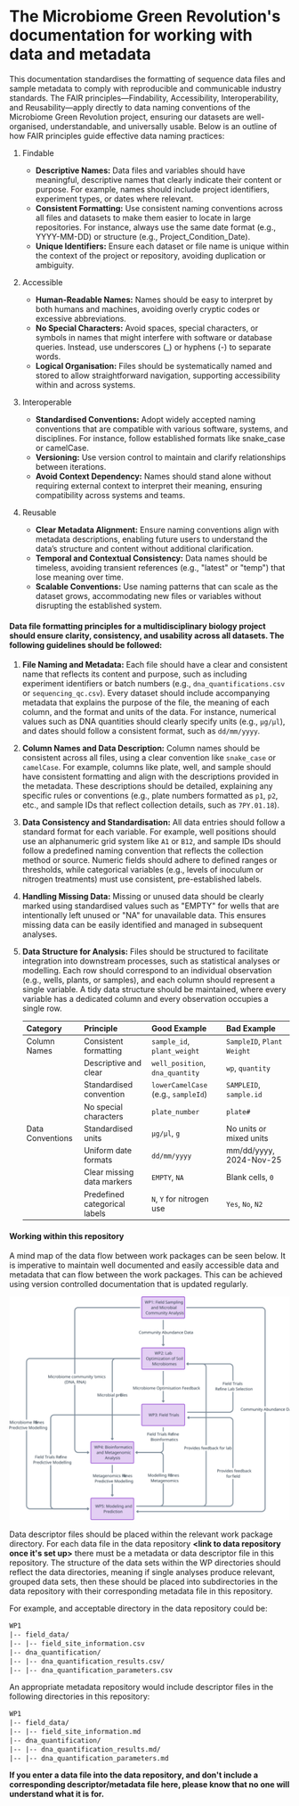 # The Microbiome Green Revolution's documentation for working with data and metadata

This documentation standardises the formatting of sequence data files and sample metadata to comply with reproducible and communicable industry standards. The FAIR principles—Findability, Accessibility, Interoperability, and Reusability—apply directly to data naming conventions of the Microbiome Green Revolution project, ensuring our datasets are well-organised, understandable, and universally usable. Below is an outline of how FAIR principles guide effective data naming practices:
1. Findable
   - **Descriptive Names:** Data files and variables should have meaningful, descriptive names that clearly indicate their content or purpose. For example, names should include project identifiers, experiment types, or dates where relevant.
   - **Consistent Formatting:** Use consistent naming conventions across all files and datasets to make them easier to locate in large repositories. For instance, always use the same date format (e.g., YYYY-MM-DD) or structure (e.g., Project_Condition_Date).
   - **Unique Identifiers:** Ensure each dataset or file name is unique within the context of the project or repository, avoiding duplication or ambiguity.

2. Accessible
    - **Human-Readable Names:** Names should be easy to interpret by both humans and machines, avoiding overly cryptic codes or excessive abbreviations.
    - **No Special Characters:** Avoid spaces, special characters, or symbols in names that might interfere with software or database queries. Instead, use underscores (_) or hyphens (-) to separate words.
    - **Logical Organisation:** Files should be systematically named and stored to allow straightforward navigation, supporting accessibility within and across systems.

3. Interoperable
    - **Standardised Conventions:** Adopt widely accepted naming conventions that are compatible with various software, systems, and disciplines. For instance, follow established formats like snake_case or camelCase.
    - **Versioning:** Use version control to maintain and clarify relationships between iterations.
    - **Avoid Context Dependency:** Names should stand alone without requiring external context to interpret their meaning, ensuring compatibility across systems and teams.

4. Reusable
    - **Clear Metadata Alignment:** Ensure naming conventions align with metadata descriptions, enabling future users to understand the data’s structure and content without additional clarification.
    - **Temporal and Contextual Consistency:** Data names should be timeless, avoiding transient references (e.g., "latest" or "temp") that lose meaning over time.
    - **Scalable Conventions:** Use naming patterns that can scale as the dataset grows, accommodating new files or variables without disrupting the established system.


#### Data file formatting principles for a multidisciplinary biology project should ensure clarity, consistency, and usability across all datasets. The following guidelines should be followed:

1. **File Naming and Metadata:** Each file should have a clear and consistent name that reflects its content and purpose, such as including experiment identifiers or batch numbers (e.g., ```dna_quantifications.csv``` or ```sequencing_qc.csv```). Every dataset should include accompanying metadata that explains the purpose of the file, the meaning of each column, and the format and units of the data. For instance, numerical values such as DNA quantities should clearly specify units (e.g., ```μg/μl```), and dates should follow a consistent format, such as ```dd/mm/yyyy```.

2. **Column Names and Data Description:** Column names should be consistent across all files, using a clear convention like ```snake_case``` or ```camelCase```. For example, columns like plate, well, and sample should have consistent formatting and align with the descriptions provided in the metadata. These descriptions should be detailed, explaining any specific rules or conventions (e.g., plate numbers formatted as ```p1```, ```p2```, etc., and sample IDs that reflect collection details, such as ```7PY.01.18```).

3. **Data Consistency and Standardisation:** All data entries should follow a standard format for each variable. For example, well positions should use an alphanumeric grid system like ```A1``` or ```B12```, and sample IDs should follow a predefined naming convention that reflects the collection method or source. Numeric fields should adhere to defined ranges or thresholds, while categorical variables (e.g., levels of inoculum or nitrogen treatments) must use consistent, pre-established labels.

4. **Handling Missing Data:** Missing or unused data should be clearly marked using standardised values such as "EMPTY" for wells that are intentionally left unused or "NA" for unavailable data. This ensures missing data can be easily identified and managed in subsequent analyses.

5. **Data Structure for Analysis:** Files should be structured to facilitate integration into downstream processes, such as statistical analyses or modelling. Each row should correspond to an individual observation (e.g., wells, plants, or samples), and each column should represent a single variable. A tidy data structure should be maintained, where every variable has a dedicated column and every observation occupies a single row.

   | Category         | Principle                      | Good Example                                | Bad Example                        |
   |------------------|--------------------------------|---------------------------------------------|------------------------------------| 
   | Column Names     | Consistent formatting          | ```sample_id```, ```plant_weight```         | ```SampleID```, ```Plant Weight``` |
   |                  | Descriptive and clear          | ```well_position```, ```dna_quantity```     | ```wp```, ```quantity```           |
   |                  | Standardised convention        | ```lowerCamelCase``` (e.g., ```sampleId```) | ```SAMPLEID```, ```sample.id```    |
   |                  | No special characters          | ```plate_number```                          | ```plate#```                       |
   | Data Conventions | Standardised units             | ```μg/μl```, ```g```                        | No units or mixed units            |
   |                  | Uniform date formats           | ```dd/mm/yyyy```                            | mm/dd/yyyy, 2024-Nov-25            |
   |                  | Clear missing data markers     | ```EMPTY```, ```NA```                       | Blank cells, ```0```               |
   |                  | Predefined categorical labels  | ```N```, ```Y``` for nitrogen use           | ```Yes```, ```No```, ```N2```      |


#### Working within this repository

A mind map of the data flow between work packages can be seen below. It is imperative to maintain well documented and easily accessible data and metadata that can flow between the work packages. This can be achieved using version controlled documentation that is updated regularly.

 <img src="graphics/project_mind_map.svg" width="800" alt="">

Data descriptor files should be placed within the relevant work package directory. For each data file in the data repository **<link to data repository once it's set up>** there must be a metadata or data descriptor file in this repository. The structure of the data sets within the WP directories should reflect the data directories, meaning if single analyses produce relevant, grouped data sets, then these should be placed into subdirectories in the data repository with their corresponding metadata file in this repository.   

For example, and acceptable directory in the data repository could be:
```
WP1
|-- field_data/
|-- |-- field_site_information.csv
|-- dna_quantification/
|-- |-- dna_quantification_results.csv/
|-- |-- dna_quantification_parameters.csv
```
An appropriate metadata repository would include descriptor files in the following directories in this repository:
```
WP1
|-- field_data/
|-- |-- field_site_information.md
|-- dna_quantification/
|-- |-- dna_quantification_results.md/
|-- |-- dna_quantification_parameters.md
```

**If you enter a data file into the data repository, and don't include a corresponding descriptor/metadata file here, please know that no one will understand what it is for.** 





